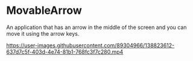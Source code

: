 # MovableArrow
An application that has an arrow in the middle of the screen and you can move it using the arrow keys.


https://user-images.githubusercontent.com/89304966/138823612-637d7c5f-403d-4e74-81b1-768fc3f7c280.mp4

